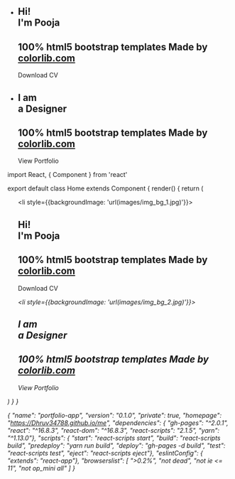 <section id="colorlib-hero" class="js-fullheight" data-section="home">
    <div class="flexslider js-fullheight">
        <ul class="slides">
        <li style="background-image: url(images/img_bg_1.jpg);">
            <div class="overlay"></div>
            <div class="container-fluid">
                <div class="row">
                    <div class="col-md-6 col-md-offset-3 col-md-pull-3 col-sm-12 col-xs-12 js-fullheight slider-text">
                        <div class="slider-text-inner js-fullheight">
                            <div class="desc">
                                <h1>Hi! <br>I'm Pooja</h1>
                                <h2>100% html5 bootstrap templates Made by <a href="https://colorlib.com/" target="_blank">colorlib.com</a></h2>
                                    <p><a class="btn btn-primary btn-learn">Download CV <em class="icon-download4"></em></a></p>
                                </div>
                        </div>
                    </div>
                </div>
            </div>
        </li>
        <li style="background-image: url(images/img_bg_2.jpg);">
            <div class="overlay"></div>
            <div class="container-fluid">
                <div class="row">
                    <div class="col-md-6 col-md-offset-3 col-md-pull-3 col-sm-12 col-xs-12 js-fullheight slider-text">
                        <div class="slider-text-inner">
                            <div class="desc">
                                <h1>I am <br>a Designer</h1>
                                    <h2>100% html5 bootstrap templates Made by <a href="https://colorlib.com/" target="_blank">colorlib.com</a></h2>
                                    <p><a class="btn btn-primary btn-learn">View Portfolio <em class="icon-briefcase3"></em></a></p>
                                </div>
                        </div>
                    </div>
                </div>
            </div>
        </li>
        </ul>
    </div>
</section>
import React, { Component } from 'react'

export default class Home extends Component {
  render() {
    return (
      <div>
        <section id="colorlib-hero" className="js-fullheight" data-section="home">
            <div className="flexslider js-fullheight">
                <ul className="slides">
                <li style={{backgroundImage: 'url(images/img_bg_1.jpg)'}}>
                    <div className="overlay" />
                    <div className="container-fluid">
                    <div className="row">
                        <div className="col-md-6 col-md-offset-3 col-md-pull-3 col-sm-12 col-xs-12 js-fullheight slider-text">
                        <div className="slider-text-inner js-fullheight">
                            <div className="desc">
                            <h1>Hi! <br />I'm Pooja</h1>
                            <h2>100% html5 bootstrap templates Made by <a href="https://colorlib.com/" target="_blank">colorlib.com</a></h2>
                            <p><a className="btn btn-primary btn-learn">Download CV <em className="icon-download4" /></a></p>
                            </div>
                        </div>
                        </div>
                    </div>
                    </div>
                </li>
                <li style={{backgroundImage: 'url(images/img_bg_2.jpg)'}}>
                    <div className="overlay" />
                    <div className="container-fluid">
                    <div className="row">
                        <div className="col-md-6 col-md-offset-3 col-md-pull-3 col-sm-12 col-xs-12 js-fullheight slider-text">
                        <div className="slider-text-inner">
                            <div className="desc">
                            <h1>I am <br />a Designer</h1>
                            <h2>100% html5 bootstrap templates Made by <a href="https://colorlib.com/" target="_blank">colorlib.com</a></h2>
                            <p><a className="btn btn-primary btn-learn">View Portfolio <em className="icon-briefcase3" /></a></p>
                            </div>
                        </div>
                        </div>
                    </div>
                    </div>
                </li>
                </ul>
            </div>
        </section>
      </div>
    )
  }
}


{
	"name": "portfolio-app",
	"version": "0.1.0",
	"private": true,
	"homepage": "https://Dhruv34788.github.io/me",
	"dependencies": {
		"gh-pages": "^2.0.1",
		"react": "^16.8.3",
		"react-dom": "^16.8.3",
		"react-scripts": "2.1.5",
		"yarn": "^1.13.0"},
	"scripts": {
		"start": "react-scripts start",
		"build": "react-scripts build",
		"predeploy": "yarn run build",
		"deploy": "gh-pages -d build",
		"test": "react-scripts test",
		"eject": "react-scripts eject"},
	"eslintConfig": {
		"extends": "react-app"},
	"browserslist": [
		">0.2%",
		"not dead",
		"not ie <= 11",
		"not op_mini all"
	]
}

